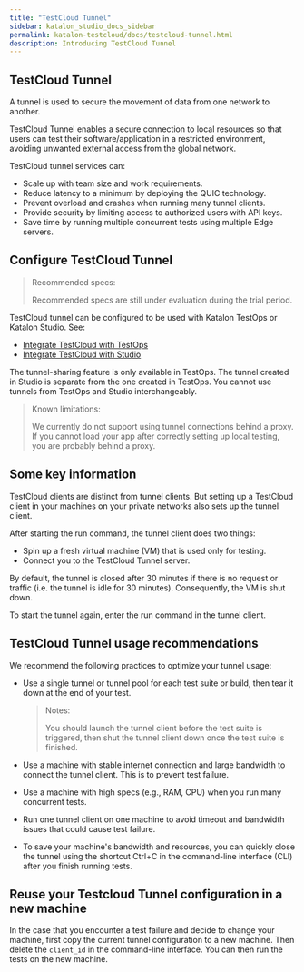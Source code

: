 ```yaml
---
title: "TestCloud Tunnel"
sidebar: katalon_studio_docs_sidebar
permalink: katalon-testcloud/docs/testcloud-tunnel.html
description: Introducing TestCloud Tunnel
---
```


## TestCloud Tunnel

A tunnel is used to secure the movement of data from one network to another.

TestCloud Tunnel enables a secure connection to local resources so that users can test their software/application in a restricted environment, avoiding unwanted external access from the global network.

TestCloud tunnel services can:

* Scale up with team size and work requirements.
* Reduce latency to a minimum by deploying the QUIC technology.
* Prevent overload and crashes when running many tunnel clients.
* Provide security by limiting access to authorized users with API keys.
* Save time by running multiple concurrent tests using multiple Edge servers.

## Configure TestCloud Tunnel

> Recommended specs:
>
> Recommended specs are still under evaluation during the trial period.

TestCloud tunnel can be configured to be used with Katalon TestOps or Katalon Studio. See: 
* [Integrate TestCloud with TestOps](https://docs.katalon.com/katalon-testcloud/docs/integrate-testcloud-with-testops.html#configure-the-testcloud-tunnel)
* [Integrate TestCloud with Studio](https://docs.katalon.com/katalon-studio/docs/testcloud-integration.html)

The tunnel-sharing feature is only available in TestOps. The tunnel created in Studio is separate from the one created in TestOps. You cannot use tunnels from TestOps and Studio interchangeably.

> Known limitations:
> 
> We currently do not support using tunnel connections behind a proxy.
> If you cannot load your app after correctly setting up local testing, you are probably behind a proxy.

## Some key information

TestCloud clients are distinct from tunnel clients. But setting up a TestCloud client in your machines on your private networks also sets up the tunnel client.

After starting the run command, the tunnel client does two things: 
- Spin up a fresh virtual machine (VM) that is used only for testing.
- Connect you to the TestCloud Tunnel server.

By default, the tunnel is closed after 30 minutes if there is no request or traffic (i.e. the tunnel is idle for 30 minutes). Consequently, the VM is shut down.

To start the tunnel again, enter the run command in the tunnel client.

## TestCloud Tunnel usage recommendations

We recommend the following practices to optimize your tunnel usage:

* Use a single tunnel or tunnel pool for each test suite or build, then tear it down at the end of your test.

    > Notes:
    >
    > You should launch the tunnel client before the test suite is triggered, then shut the tunnel client down once the test suite is finished.

* Use a machine with stable internet connection and large bandwidth to connect the tunnel client. This is to prevent test failure.

* Use a machine with high specs (e.g., RAM, CPU) when you run many concurrent tests.

* Run one tunnel client on one machine to avoid timeout and bandwidth issues that could cause test failure.

* To save your machine's bandwidth and resources, you can quickly close the tunnel using the shortcut Ctrl+C in the command-line interface (CLI) after you finish running tests.

## Reuse your Testcloud Tunnel configuration in a new machine

In the case that you encounter a test failure and decide to change your machine, first copy the current tunnel configuration to a new machine. Then delete the `client_id` in the command-line interface. You can then run the tests on the new machine.
